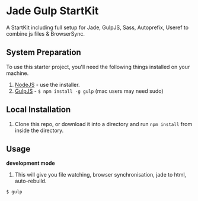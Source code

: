 Jade Gulp StartKit
=============================

A StartKit including full setup for Jade, GulpJS, Sass, Autoprefix,  Useref to combine js files & BrowserSync.

## System Preparation

To use this starter project, you'll need the following things installed on your machine.

1. [NodeJS](http://nodejs.org) - use the installer.
2. [GulpJS](https://github.com/gulpjs/gulp) - `$ npm install -g gulp` (mac users may need sudo)

## Local Installation

1. Clone this repo, or download it into a directory and run `npm install` from inside the directory.

## Usage

**development mode**

1. This will give you file watching, browser synchronisation, jade to html, auto-rebuild.

```shell
$ gulp
```
